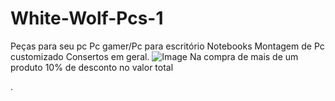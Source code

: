 # White-Wolf-Pcs-1
Peças para seu pc Pc gamer/Pc para escritório Notebooks Montagem de Pc customizado Consertos em geral.
![Image](https://user-images.githubusercontent.com/115032709/197645313-e07ee6a6-4165-44ba-a5a9-2df5e533756f.jpg)
Na compra de mais de um produto 10% de desconto no valor total



































.
